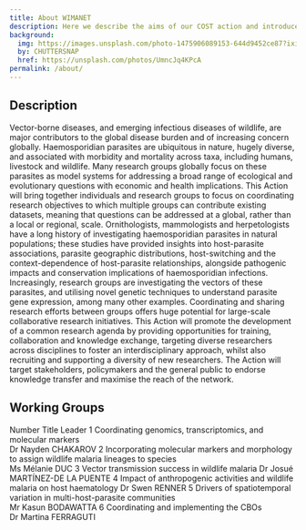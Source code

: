 ```yaml
---
title: About WIMANET
description: Here we describe the aims of our COST action and introduce the six working groups.
background:
  img: https://images.unsplash.com/photo-1475906089153-644d9452ce87?ixid=MnwxMjA3fDB8MHxwaG90by1wYWdlfHx8fGVufDB8fHx8&auto=format&fit=crop&w=1200&q=80
  by: CHUTTERSNAP
  href: https://unsplash.com/photos/UmncJq4KPcA
permalink: /about/
---
```


## Description
Vector-borne diseases, and emerging infectious diseases of wildlife, are major contributors to the global disease burden and of increasing concern globally. Haemosporidian parasites are ubiquitous in nature, hugely diverse, and associated with morbidity and mortality across taxa, including humans, livestock and wildlife. Many research groups globally focus on these parasites as model systems for addressing a broad range of ecological and evolutionary questions with economic and health implications. This Action will bring together individuals and research groups to focus on coordinating research objectives to which multiple groups can contribute existing datasets, meaning that questions can be addressed at a global, rather than a local or regional, scale. Ornithologists, mammologists and herpetologists have a long history of investigating haemosporidian parasites in natural populations; these studies have provided insights into host-parasite associations, parasite geographic distributions, host-switching and the context-dependence of host-parasite relationships, alongside pathogenic impacts and conservation implications of haemosporidian infections. Increasingly, research groups are investigating the vectors of these parasites, and utilising novel genetic techniques to understand parasite gene expression, among many other examples. Coordinating and sharing research efforts between groups offers huge potential for large-scale collaborative research initiatives. This Action will promote the development of a common research agenda by providing opportunities for training, collaboration and knowledge exchange, targeting diverse researchers across disciplines to foster an interdisciplinary approach, whilst also recruiting and supporting a diversity of new researchers. The Action will target stakeholders, policymakers and the general public to endorse knowledge transfer and maximise the reach of the network.

## Working Groups
Number	Title	Leader
1	Coordinating genomics, transcriptomics, and molecular markers	
Dr Nayden CHAKAROV
2	Incorporating molecular markers and morphology to assign wildlife malaria lineages to species	
Ms Mélanie DUC
3	Vector transmission success in wildlife malaria	
Dr Josué MARTÍNEZ-DE LA PUENTE
4	Impact of anthropogenic activities and wildlife malaria on host haematology	
Dr Swen RENNER
5	Drivers of spatiotemporal variation in multi-host-parasite communities	
Mr Kasun BODAWATTA
6	Coordinating and implementing the CBOs	
Dr Martina FERRAGUTI

